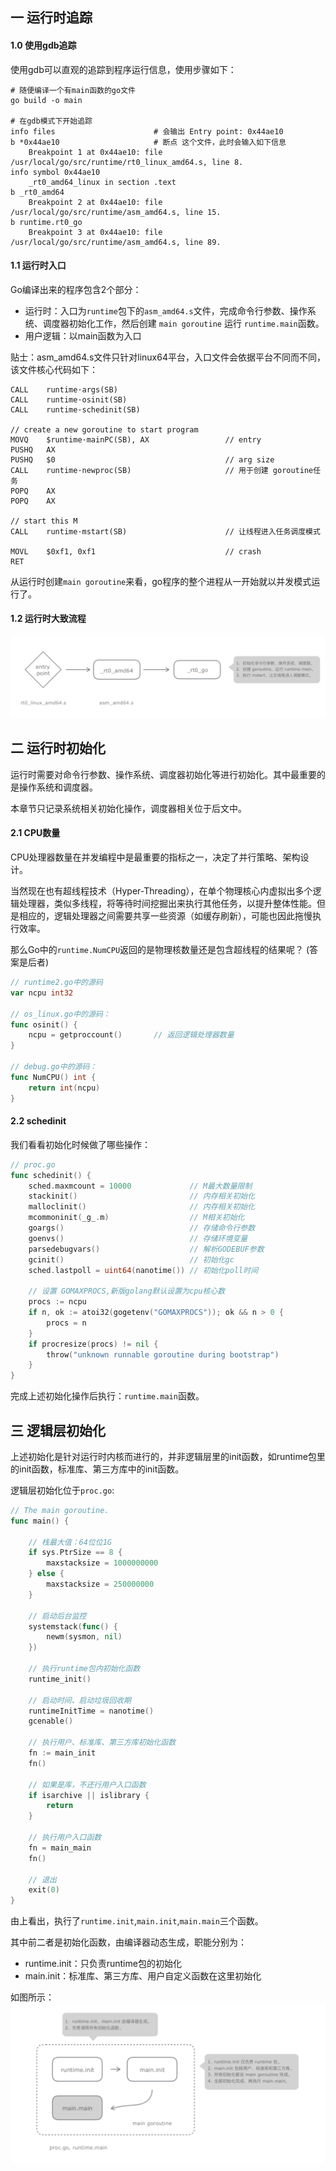 ## 一 运行时追踪

#### 1.0 使用gdb追踪

使用gdb可以直观的追踪到程序运行信息，使用步骤如下： 

```
# 随便编译一个有main函数的go文件
go build -o main                    

# 在gdb模式下开始追踪
info files                      # 会输出 Entry point: 0x44ae10
b *0x44ae10                     # 断点 这个文件，此时会输入如下信息
    Breakpoint 1 at 0x44ae10: file /usr/local/go/src/runtime/rt0_linux_amd64.s, line 8.
info symbol 0x44ae10
    _rt0_amd64_linux in section .text
b _rt0_amd64
    Breakpoint 2 at 0x44ae10: file /usr/local/go/src/runtime/asm_amd64.s, line 15.
b runtime.rt0_go
    Breakpoint 3 at 0x44ae10: file /usr/local/go/src/runtime/asm_amd64.s, line 89.
```

#### 1.1 运行时入口

Go编译出来的程序包含2个部分：
- 运行时：入口为`runtime`包下的`asm_amd64.s`文件，完成命令行参数、操作系统、调度器初始化工作，然后创建 `main goroutine` 运行 `runtime.main`函数。
- 用户逻辑：以main函数为入口

贴士：asm_amd64.s文件只针对linux64平台，入口文件会依据平台不同而不同，该文件核心代码如下：
```
CALL    runtime·args(SB)
CALL    runtime·osinit(SB)
CALL    runtime·schedinit(SB)

// create a new goroutine to start program
MOVQ    $runtime·mainPC(SB), AX                 // entry
PUSHQ   AX
PUSHQ   $0                                      // arg size
CALL    runtime·newproc(SB)                     // 用于创建 goroutine任务
POPQ    AX
POPQ    AX

// start this M
CALL    runtime·mstart(SB)                      // 让线程进入任务调度模式

MOVL    $0xf1, 0xf1                             // crash
RET
```

从运行时创建`main goroutine`来看，go程序的整个进程从一开始就以并发模式运行了。  

#### 1.2 运行时大致流程

![](../images/Golang/runtime-01.png)

## 二 运行时初始化

运行时需要对命令行参数、操作系统、调度器初始化等进行初始化。其中最重要的是操作系统和调度器。  

本章节只记录系统相关初始化操作，调度器相关位于后文中。  

#### 2.1 CPU数量

CPU处理器数量在并发编程中是最重要的指标之一，决定了并行策略、架构设计。  

当然现在也有超线程技术（Hyper-Threading），在单个物理核心内虚拟出多个逻辑处理器，类似多线程，将等待时间挖掘出来执行其他任务，以提升整体性能。但是相应的，逻辑处理器之间需要共享一些资源（如缓存刷新），可能也因此拖慢执行效率。  

那么Go中的`runtime.NumCPU`返回的是物理核数量还是包含超线程的结果呢？ (答案是后者) 

```go
// runtime2.go中的源码
var ncpu int32

// os_linux.go中的源码：
func osinit() {
    ncpu = getproccount()       // 返回逻辑处理器数量
}

// debug.go中的源码：
func NumCPU() int {
    return int(ncpu)
}
```

#### 2.2 schedinit

我们看看初始化时候做了哪些操作：
```go
// proc.go
func schedinit() {
    sched.maxmcount = 10000             // M最大数量限制
    stackinit()                         // 内存相关初始化
    malloclinit()                       // 内存相关初始化
    mcommoninit(_g_.m)                  // M相关初始化
    goargs()                            // 存储命令行参数
    goenvs()                            // 存储环境变量
    parsedebugvars()                    // 解析GODEBUF参数
    gcinit()                            // 初始化gc
    sched.lastpoll = uint64(nanotime()) // 初始化poll时间

    // 设置 GOMAXPROCS,新版golang默认设置为cpu核心数
    procs := ncpu                       
    if n, ok := atoi32(gogetenv("GOMAXPROCS")); ok && n > 0 {
        procs = n 
    }
    if procresize(procs) != nil {
        throw("unknown runnable goroutine during bootstrap")
    }
}
```

完成上述初始化操作后执行：`runtime.main`函数。  

## 三 逻辑层初始化

上述初始化是针对运行时内核而进行的，并非逻辑层里的init函数，如runtime包里的init函数，标准库、第三方库中的init函数。  

逻辑层初始化位于`proc.go`:
```go
// The main goroutine.
func main() {

    // 栈最大值：64位位1G
    if sys.PtrSize == 8 {
        maxstacksize = 1000000000
    } else {
        maxstacksize = 250000000
    }

    // 启动后台监控
    systemstack(func() {
        newm(sysmon, nil)
    })

    // 执行runtime包内初始化函数
    runtime_init()

    // 启动时间、启动垃圾回收期
    runtimeInitTime = nanotime()
    gcenable()

    // 执行用户、标准库、第三方库初始化函数
    fn := main_init
    fn()

    // 如果是库，不还行用户入口函数
    if isarchive || islibrary {
        return
    }

    // 执行用户入口函数
    fn = main_main
    fn()

    // 退出
    exit(0)
}
```

由上看出，执行了`runtime.init`,`main.init`,`main.main`三个函数。   

其中前二者是初始化函数，由编译器动态生成，职能分别为：
- runtime.init：只负责runtime包的初始化
- main.init：标准库、第三方库、用户自定义函数在这里初始化

如图所示：
![](/../images/Golang/runtime-02.png)

